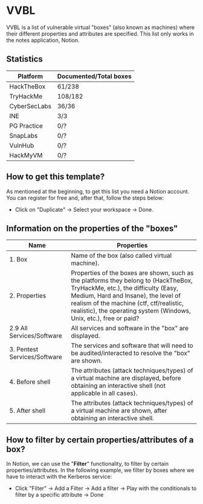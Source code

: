# VVBL

VVBL is a list of vulnerable virtual "boxes" (also known as machines) where their different properties and attributes are specified. This list only works in the notes application, Notion.

## Statistics
|Platform|Documented/Total boxes|
|---|---|
|HackTheBox|61/238|
|TryHackMe|108/182|
|CyberSecLabs|36/36|
|INE|3/3|
|PG Practice|0/?|
|SnapLabs|0/?|
|VulnHub|0/?|
|HackMyVM|0/?|

## How to get this template?
As mentioned at the beginning, to get this list you need a Notion account. You can register for free and, after that, follow the steps below:
- Click on "Duplicate" -> Select your workspace -> Done.

## Information on the properties of the "boxes"
|Name|Properties|
|---|---|
|1. Box|Name of the box (also called virtual machine).|
|2. Properties|Properties of the boxes are shown, such as the platforms they belong to (HackTheBox, TryHackMe, etc.), the difficulty (Easy, Medium, Hard and Insane), the level of realism of the machine (ctf, ctf/realistic, realistic), the operating system (Windows, Unix, etc.), free or paid?|
|2.9 All Services/Software|All services and software in the "box" are displayed.|
|3. Pentest Services/Software|The services and software that will need to be audited/interacted to resolve the "box" are shown.|
|4. Before shell|The attributes (attack techniques/types) of a virtual machine are displayed, before obtaining an interactive shell (not applicable in all cases).|
|5. After shell|The attributes (attack techniques/types) of a virtual machine are shown, after obtaining an interactive shell.|

## How to filter by certain properties/attributes of a box?
In Notion, we can use the "**Filter**" functionality, to filter by certain properties/attributes. In the following example, we filter by boxes where we have to interact with the Kerberos service:

- Click "Filter" -> Add a Filter -> Add a filter -> Play with the conditionals to filter by a specific attribute -> Done
